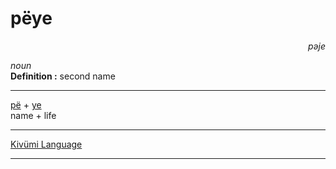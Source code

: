 
# pëye

<div align="right"><i>pəje</i></div>

*noun*  
**Definition :** second name  

---

[pë](pë.md) + [ye](ye.md)  
name + life  

---

[Kivümi Language](../README.md)

---
